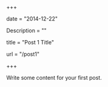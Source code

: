 +++

date = "2014-12-22"

Description = ""

title = "Post 1 Title"

url = "/post1"

+++


Write some content for your first post.
